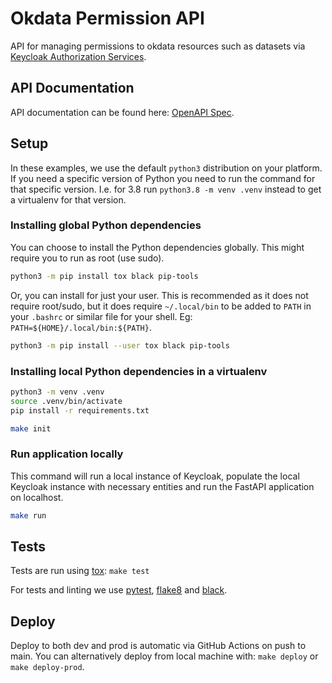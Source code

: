 Okdata Permission API
=====================

API for managing permissions to okdata resources such as datasets via [Keycloak Authorization Services](https://www.keycloak.org/docs/latest/authorization_services/#_service_overview).

## API Documentation

API documentation can be found here: [OpenAPI Spec](https://api.data.oslo.systems/okdata-permission-api/openapi.json).

## Setup

In these examples, we use the default `python3` distribution on your platform.
If you need a specific version of Python you need to run the command for that
specific version. I.e. for 3.8 run `python3.8 -m venv .venv` instead to get a
virtualenv for that version.

### Installing global Python dependencies

You can choose to install the Python dependencies globally. This might require
you to run as root (use sudo).

```bash
python3 -m pip install tox black pip-tools
```

Or, you can install for just your user. This is recommended as it does not
require root/sudo, but it does require `~/.local/bin` to be added to `PATH` in
your `.bashrc` or similar file for your shell. Eg:
`PATH=${HOME}/.local/bin:${PATH}`.

```bash
python3 -m pip install --user tox black pip-tools
```


### Installing local Python dependencies in a virtualenv

```bash
python3 -m venv .venv
source .venv/bin/activate
pip install -r requirements.txt
```

```bash
make init
```


### Run application locally

This command will run a local instance of Keycloak, populate the local Keycloak
instance with necessary entities and run the FastAPI application on localhost.

```bash
make run
```


## Tests

Tests are run using [tox](https://pypi.org/project/tox/): `make test`

For tests and linting we use [pytest](https://pypi.org/project/pytest/),
[flake8](https://pypi.org/project/flake8/) and
[black](https://pypi.org/project/black/).


## Deploy

Deploy to both dev and prod is automatic via GitHub Actions on push to main. You
can alternatively deploy from local machine with: `make deploy` or `make
deploy-prod`.
